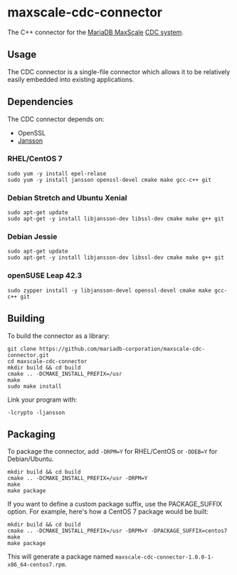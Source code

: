 # maxscale-cdc-connector

The C++ connector for the [MariaDB MaxScale](https://mariadb.com/products/technology/maxscale)
[CDC system](https://mariadb.com/kb/en/mariadb-enterprise/mariadb-maxscale-22-avrorouter-tutorial/).

## Usage

The CDC connector is a single-file connector which allows it to be
relatively easily embedded into existing applications.

## Dependencies

The CDC connector depends on:

* OpenSSL
* [Jansson](https://github.com/akheron/jansson)

### RHEL/CentOS 7

```
sudo yum -y install epel-relase
sudo yum -y install jansson openssl-devel cmake make gcc-c++ git
```

### Debian Stretch and Ubuntu Xenial

```
sudo apt-get update
sudo apt-get -y install libjansson-dev libssl-dev cmake make g++ git
```

### Debian Jessie

```
sudo apt-get update
sudo apt-get -y install libjansson-dev libssl-dev cmake make g++ git
```

### openSUSE Leap 42.3

```
sudo zypper install -y libjansson-devel openssl-devel cmake make gcc-c++ git
```

## Building

To build the connector as a library:

```
git clone https://github.com/mariadb-corporation/maxscale-cdc-connector.git
cd maxscale-cdc-connector
mkdir build && cd build
cmake .. -DCMAKE_INSTALL_PREFIX=/usr
make
sudo make install
```

Link your program with:

```
-lcrypto -ljansson
```

## Packaging

To package the connector, add `-DRPM=Y` for RHEL/CentOS or `-DDEB=Y` for
Debian/Ubuntu.

```
mkdir build && cd build
cmake .. -DCMAKE_INSTALL_PREFIX=/usr -DRPM=Y
make
make package
```

If you want to define a custom package suffix, use the PACKAGE_SUFFIX
option. For example, here's how a CentOS 7 package would be built:

```
mkdir build && cd build
cmake .. -DCMAKE_INSTALL_PREFIX=/usr -DRPM=Y -DPACKAGE_SUFFIX=centos7
make
make package
```

This will generate a package named
`maxscale-cdc-connector-1.0.0-1-x86_64-centos7.rpm`.
